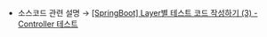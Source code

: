 * 소스코드 관련 설명 → <a href='https://jforj.tistory.com/398'>[SpringBoot] Layer별 테스트 코드 작성하기 (3) - Controller 테스트</a>